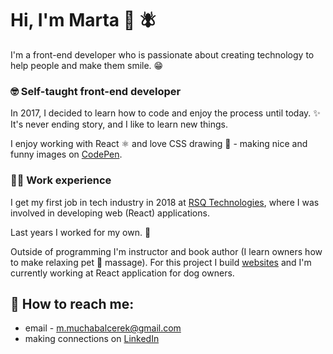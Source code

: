 # Hi, I'm Marta 👋 🪰

I'm a front-end developer who is passionate about creating technology to help people and make them smile. 😁

### 🤓 Self-taught front-end developer

In 2017, I decided to learn how to code and enjoy the process until today. ✨ It's never ending story, and I like to learn new things.

I enjoy working with React ⚛️  and love CSS drawing 🎨 - making nice and funny images on [CodePen](https://codepen.io/martakmb).

### 👩‍💻 Work experience

I get my first job in tech industry in 2018 at [RSQ Technologies](https://www.rsqtechnologies.com/), where I was involved in developing web (React) applications.

Last years I worked for my own. 🙌

Outside of programming I'm instructor and book author (I learn owners how to make relaxing pet 🐶 massage). 
For this project I build [websites](https://martamucha.pl/) and I'm currently working at React application for dog owners. 

## 💬 How to reach me:
* email - m.muchabalcerek@gmail.com
* making connections on [LinkedIn](https://www.linkedin.com/in/m-mucha-balcerek/)

